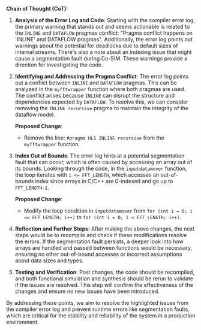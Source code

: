 **Chain of Thought (CoT):**

1. **Analysis of the Error Log and Code**:
   Starting with the compiler error log, the primary warning that stands out and seems actionable is related to the `INLINE` and `DATAFLOW` pragmas conflict: "Pragma conflict happens on 'INLINE' and DATAFLOW pragmas". Additionally, the error log points out warnings about the potential for deadlocks due to default sizes of internal streams. There's also a note about an indexing issue that might cause a segmentation fault during Co-SIM. These warnings provide a direction for investigating the code.

2. **Identifying and Addressing the Pragma Conflict**:
   The error log points out a conflict between `INLINE` and `DATAFLOW` pragmas. This can be analyzed in the `myfftwrapper` function where both pragmas are used. The conflict arises because `INLINE` can disrupt the structure and dependencies expected by `DATAFLOW`. To resolve this, we can consider removing the `INLINE recursive` pragma to maintain the integrity of the dataflow model.

   **Proposed Change**:
   - Remove the line: `#pragma HLS INLINE recursive` from the `myfftwrapper` function.

3. **Index Out of Bounds**:
   The error log hints at a potential segmentation fault that can occur, which is often caused by accessing an array out of its bounds. Looking through the code, in the `inputdatamover` function, the loop iterates with `i <= FFT_LENGTH`, which accesses an out-of-bounds index since arrays in C/C++ are 0-indexed and go up to `FFT_LENGTH-1`.

   **Proposed Change**:
   - Modify the loop condition in `inputdatamover` from `for (int i = 0; i <= FFT_LENGTH; i++)` to `for (int i = 0; i < FFT_LENGTH; i++)`.

4. **Reflection and Further Steps**:
   After making the above changes, the next steps would be to recompile and check if these modifications resolve the errors. If the segmentation fault persists, a deeper look into how arrays are handled and passed between functions would be necessary, ensuring no other out-of-bound accesses or incorrect assumptions about data sizes and types.

5. **Testing and Verification**:
   Post changes, the code should be recompiled, and both functional simulation and synthesis should be rerun to validate if the issues are resolved. This step will confirm the effectiveness of the changes and ensure no new issues have been introduced.

By addressing these points, we aim to resolve the highlighted issues from the compiler error log and prevent runtime errors like segmentation faults, which are critical for the stability and reliability of the system in a production environment.